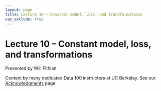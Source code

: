 ```yaml
---
layout: page
title: Lecture 10 – Constant model, loss, and transformations
nav_exclude: true
---
```


# Lecture 10 – Constant model, loss, and transformations

Presented by Will Fithian

Content by many dedicated Data 100 instructors at UC Berkeley. See our [Acknowledgments](../../acks) page.



